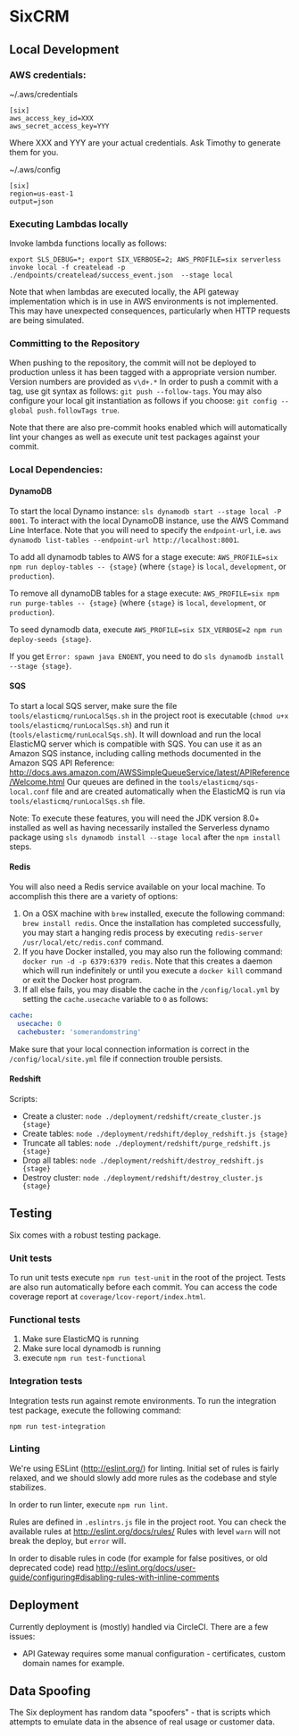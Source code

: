 # SixCRM

## Local Development

### AWS credentials:

~/.aws/credentials
```
[six]
aws_access_key_id=XXX
aws_secret_access_key=YYY
```
Where XXX and YYY are your actual credentials. Ask Timothy to generate them for you.

~/.aws/config
```
[six]
region=us-east-1
output=json
```

### Executing Lambdas locally

Invoke lambda functions locally as follows:

`export SLS_DEBUG=*; export SIX_VERBOSE=2; AWS_PROFILE=six serverless invoke local -f createlead -p ./endpoints/createlead/success_event.json  --stage local`

Note that when lambdas are executed locally, the API gateway implementation which is in use in AWS environments is not implemented.  This may have unexpected consequences, particularly when HTTP requests are being simulated.

### Committing to the Repository

When pushing to the repository, the commit will not be deployed to production unless it has been tagged with a appropriate version number.  Version numbers are provided as `v\d+.*`
In order to push a commit with a tag, use git syntax as follows: `git push --follow-tags`.  You may also configure your local git instantiation as follows if you choose: `git config --global push.followTags true`.

Note that there are also pre-commit hooks enabled which will automatically lint your changes as well as execute unit test packages against your commit.

### Local Dependencies:

#### DynamoDB
To start the local Dynamo instance: `sls dynamodb start --stage local -P 8001`.  To interact with the local DynamoDB instance, use the AWS Command Line Interface.  Note that you will need to specify the `endpoint-url`, i.e. `aws dynamodb list-tables --endpoint-url http://localhost:8001`.

To add all dynamodb tables to AWS for a stage execute: `AWS_PROFILE=six npm run deploy-tables -- {stage}` (where `{stage}` is `local`, `development`, or `production`).

To remove all dynamoDB tables for a stage execute: `AWS_PROFILE=six npm run purge-tables -- {stage}` (where `{stage}` is `local`, `development`, or `production`).

To seed dynamodb data, execute `AWS_PROFILE=six SIX_VERBOSE=2 npm run deploy-seeds {stage}`.

If you get `Error: spawn java ENOENT`, you need to do `sls dynamodb install --stage {stage}`.

#### SQS

To start a local SQS server, make sure the file `tools/elasticmq/runLocalSqs.sh` in the project root is executable (`chmod u+x tools/elasticmq/runLocalSqs.sh`)
and run it (`tools/elasticmq/runLocalSqs.sh`). It will download and run the local ElasticMQ server which is compatible with SQS.
You can use it as an Amazon SQS instance, including calling methods documented in the Amazon SQS API Reference: http://docs.aws.amazon.com/AWSSimpleQueueService/latest/APIReference/Welcome.html
Our queues are defined in the `tools/elasticmq/sqs-local.conf` file and are created automatically when the ElasticMQ is run via `tools/elasticmq/runLocalSqs.sh` file.

Note:  To execute these features, you will need the JDK version 8.0+ installed as well as having necessarily installed the Serverless dynamo package using `sls dynamodb install --stage local` after the `npm install` steps.

#### Redis

You will also need a Redis service available on your local machine.  To accomplish this there are a variety of options:

1.  On a OSX machine with `brew` installed, execute the following command:  `brew install redis`.  Once the installation has completed successfully, you may start a hanging redis process by executing `redis-server /usr/local/etc/redis.conf` command.
2.  If you have Docker installed, you may also run the following command: `docker run -d -p 6379:6379 redis`.  Note that this creates a daemon which will run indefinitely or until you execute a `docker kill` command or exit the Docker host program.
3.  If all else fails, you may disable the cache in the `/config/local.yml` by setting the `cache.usecache` variable to `0` as follows:

```yml
cache:
  usecache: 0
  cachebuster: 'somerandomstring'
```

Make sure that your local connection information is correct in the `/config/local/site.yml` file if connection trouble persists.

#### Redshift

Scripts:

 - Create a cluster: 
 `node ./deployment/redshift/create_cluster.js {stage}`
 - Create tables: 
  `node ./deployment/redshift/deploy_redshift.js {stage}`
 - Truncate all tables:
 `node ./deployment/redshift/purge_redshift.js {stage}`
 - Drop all tables:
  `node ./deployment/redshift/destroy_redshift.js {stage}`
 - Destroy cluster:
  `node ./deployment/redshift/destroy_cluster.js {stage}`

## Testing

Six comes with a robust testing package.

### Unit tests

To run unit tests execute `npm run test-unit` in the root of the project. Tests are also run automatically before each
commit. You can access the code coverage report at `coverage/lcov-report/index.html`.

### Functional tests

1. Make sure ElasticMQ is running
1. Make sure local dynamodb is running
1. execute `npm run test-functional`

### Integration tests

Integration tests run against remote environments.  To run the integration test package, execute the following command:

`npm run test-integration`

### Linting

We're using ESLint (http://eslint.org/) for linting. Initial set of rules is fairly relaxed, and we should slowly
add more rules as the codebase and style stabilizes.

In order to run linter, execute `npm run lint`.

Rules are defined in `.eslintrs.js` file in the project root. You can check the available rules at http://eslint.org/docs/rules/
Rules with level `warn` will not break the deploy, but `error` will.

In order to disable rules in code (for example for false positives, or old deprecated code) read http://eslint.org/docs/user-guide/configuring#disabling-rules-with-inline-comments

## Deployment

Currently deployment is (mostly) handled via CircleCI.  There are a few issues:

* API Gateway requires some manual configuration - certificates, custom domain names for example.

## Data Spoofing

The Six deployment has random data "spoofers" -  that is scripts which attempts to emulate data in the absence of real usage or customer data.  
